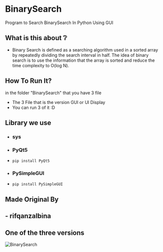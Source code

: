 # BinarySearch
Program to Search BinarySearch In Python Using GUI

## What is this about ❔
- Binary Search is defined as a searching algorithm used in a sorted array by repeatedly dividing the search interval in half. The idea of binary search is to use the information that the array is sorted and reduce the time complexity to O(log N). 

## How To Run It?
in the folder "BinarySearch" that you have 3 file
- The 3 File that is the version GUI or UI Display 
- You can run 3 of it :D

## Library we use
- ### sys
- ### PyQt5
- `pip install PyQt5`
- ### PySimpleGUI
- `pip install PySimpleGUI`

## Made Original By 
## - rifqanzalbina

## One of the three versions
![BinarySearch](https://github.com/rifqanzalbina/BinarySearch/assets/124742008/6d4dcb1a-c776-4a5b-b786-add07d66fef4)
